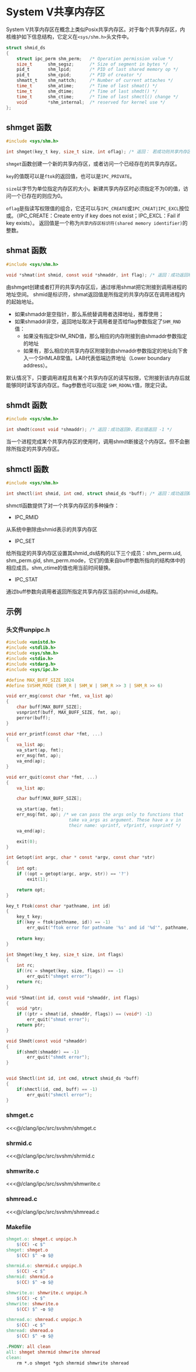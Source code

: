 # System V共享内存区
System V共享内存区在概念上类似Posix共享内存区。对于每个共享内存区，内核维护如下信息结构，它定义在`<sys/shm.h>`头文件中。

```c
struct shmid_ds
{
	struct ipc_perm shm_perm;	/* Operation permission value */
	size_t		shm_segsz;	    /* Size of segment in bytes */
	pid_t		shm_lpid;	    /* PID of last shared memory op */
	pid_t		shm_cpid;	    /* PID of creator */
	shmatt_t	shm_nattch;	    /* Number of current attaches */
	time_t		shm_atime;	    /* Time of last shmat() */
	time_t		shm_dtime;	    /* Time of last shmdt() */
	time_t		shm_ctime;	    /* Time of last shmctl() change */
	void		*shm_internal;	/* reserved for kernel use */
};
```

## shmget 函数
```c
#include <sys/shm.h>

int shmget(key_t key, size_t size, int oflag); /* 返回： 若成功则共享内存区对象，若出错则为 -1 */
```
`shmget`函数创建一个新的共享内存区，或者访问一个已经存在的共享内存区。

`key`的值既可以是`ftok`的返回值，也可以是`IPC_PRIVATE`。

`size`以字节为单位指定内存区的大小。新建共享内存区时必须指定不为0的值，访问一个已存在的则应为0。

`oflag`是指读写权限值的组合，它还可以与`IPC_CREATE`或`IPC_CREAT|IPC_EXCL`按位或。（IPC_CREATE：Create entry if key does not exist；IPC_EXCL：Fail if key exists）。
返回值是一个称为`共享内存区标识符(shared memory identifier)`的整数。


## shmat 函数
```c
#include <sys/shm.h>

void *shmat(int shmid, const void *shmaddr, int flag); /* 返回：成功返回映射区的起始地址，若出错返回 -1 */
```
由shmget创建或者打开的共享内存区后，通过嗲用shmat把它附接到调用进程的地址空间。
shmid是标识符，shmat返回值是所指定的共享内存区在调用进程内的起始地址。
- 如果shmaddr是空指针，那么系统替调用者选择地址，推荐使用；
- 如果shmaddr非空，返回地址取决于调用者是否给flag参数指定了`SHM_RND`值：
    - 如果没有指定SHM_RND值，那么相应的内存附接到由shmaddr参数指定的地址
    - 如果有，那么相应的共享内存区附接到由shmaddr参数指定的地址向下舍入一个SHMLAB常值。LAB代表低端边界地址（Lower boundary address）。

默认情况下，只要调用进程具有某个共享内存区的读写权限，它附接到该内存后就能够同时读写该内存区。flag参数也可以指定 `SHM_RDONLY`值，限定只读。

## shmdt 函数
```c
#include <sys/shm.h>

int shmdt(const void *shmaddr); /* 返回：成功返回0，若出错返回 -1 */
```
当一个进程完成某个共享内存区的使用时，调用shmdt断接这个内存区。但不会删除所指定的共享内存区。

## shmctl 函数
```c
#include <sys/shm.h>

int shmctl(int shmid, int cmd, struct shmid_ds *buff); /* 返回：成功返回0，若出错返回 -1 */
```
shmctl函数提供了对一个共享内存区的多种操作：
- IPC_RMID

从系统中删除由shmid表示的共享内存区

- IPC_SET

给所指定的共享内存区设置其shmid_ds结构的以下三个成员：shm_perm.uid, shm_perm.gid, shm_perm.mode，它们的值来自buff参数所指向的结构体中的相应成员。shm_ctime的值也用当前时间替换。

- IPC_STAT

通过buff参数向调用者返回所指定共享内存区当前的shmid_ds结构。

## 示例
### 头文件unpipc.h
```c
#include <unistd.h>
#include <stdlib.h>
#include <sys/shm.h>
#include <stdio.h>
#include <stdarg.h>
#include <sys/ipc.h>

#define MAX_BUFF_SIZE 1024
#define SVSHM_MODE (SHM_R | SHM_W | SHM_R >> 3 | SHM_R >> 6)

void err_msg(const char *fmt, va_list ap)
{
    char buff[MAX_BUFF_SIZE];
    vsnprintf(buff, MAX_BUFF_SIZE, fmt, ap);
    perror(buff);
}

void err_printf(const char *fmt, ...)
{
    va_list ap;
    va_start(ap, fmt);
    err_msg(fmt, ap);
    va_end(ap);
}

void err_quit(const char *fmt, ...)
{
    va_list ap;

    char buff[MAX_BUFF_SIZE];

    va_start(ap, fmt);
    err_msg(fmt, ap); /* we can pass the args only to functions that 
                        take va_args as argument. These have a v in 
                        their name: vprintf, vfprintf, vsnprintf */
    va_end(ap);

    exit(0);
}

int Getopt(int argc, char * const *argv, const char *str)
{
    int opt;
    if ((opt = getopt(argc, argv, str)) == '?')
        exit(1);

    return opt;
}

key_t Ftok(const char *pathname, int id)
{
    key_t key;
    if((key = ftok(pathname, id)) == -1)
        err_quit("ftok error for pathname '%s' and id '%d'", pathname, id);
    
    return key;
}

int Shmget(key_t key, size_t size, int flags)
{
    int rc;
    if((rc = shmget(key, size, flags)) == -1)
        err_quit("shmget error");
    return rc;
}

void *Shmat(int id, const void *shmaddr, int flags)
{
    void *ptr;
    if ((ptr = shmat(id, shmaddr, flags)) == (void*) -1)
        err_quit("shmat error");
    return ptr;
}

void Shmdt(const void *shmaddr)
{
    if(shmdt(shmaddr) == -1)
        err_quit("shmdt error");
}


void Shmctl(int id, int cmd, struct shmid_ds *buff)
{
    if(shmctl(id, cmd, buff) == -1)
        err_quit("shmctl error");
}

```

### shmget.c
<<<@/clang/ipc/src/svshm/shmget.c

### shrmid.c
<<<@/clang/ipc/src/svshm/shrmid.c

### shmwrite.c
<<<@/clang/ipc/src/svshm/shmwrite.c

### shmread.c
<<<@/clang/ipc/src/svshm/shmread.c


### Makefile
```makefile
shmget.o: shmget.c unpipc.h
	$(CC) -c $^
shmget:	shmget.o
	$(CC) $^ -o $@

shmrmid.o: shmrmid.c unpipc.h
	$(CC) -c $^
shmrmid: shmrmid.o
	$(CC) $^ -o $@

shmwrite.o: shmwrite.c unpipc.h
	$(CC) -c $^
shmwrite: shmwrite.o
	$(CC) $^ -o $@

shmread.o: shmread.c unpipc.h
	$(CC) -c $^
shmread: shmread.o
	$(CC) $^ -o $@

.PHONY: all clean
all: shmget shmrmid shmwrite shmread
clean:
	rm *.o shmget *gch shmrmid shmwrite shmread

```
